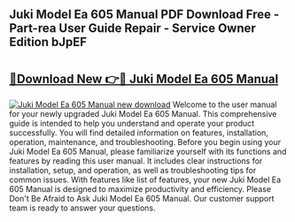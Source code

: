 ## Juki Model Ea 605 Manual PDF Download Free - Part-rea User Guide Repair - Service Owner Edition bJpEF

# <h2><a href="http://bc81333.oget.top/?id=Juki+Model+Ea+605+Manual">🔗Download New 👉🔴 Juki Model Ea 605 Manual</a></h2>

[![Juki Model Ea 605 Manual new download](https://i.imgur.com/5g1atiW.png)](http://bc81333.oget.top/?id=Juki+Model+Ea+605+Manual)
Welcome to the user manual for your newly upgraded Juki Model Ea 605 Manual. This comprehensive guide is intended to help you understand and operate your product successfully. You will find detailed information on features, installation, operation, maintenance, and troubleshooting. Before you begin using your Juki Model Ea 605 Manual, please familiarize yourself with its functions and features by reading this user manual. It includes clear instructions for installation, setup, and operation, as well as troubleshooting tips for common issues. With features like list of features, your new Juki Model Ea 605 Manual is designed to maximize productivity and efficiency. Please Don't Be Afraid to Ask Juki Model Ea 605 Manual. Our customer support team is ready to answer your questions.
